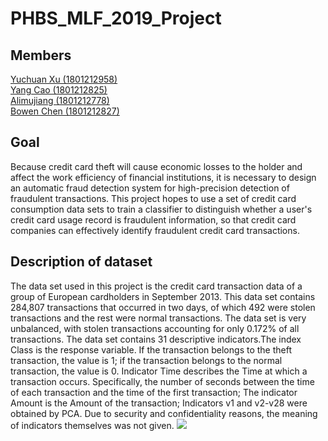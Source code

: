 # PHBS_MLF_2019_Project  
## Members 
[Yuchuan Xu (1801212958)](https://github.com/YuchuanXu-1801212958/YuchuanXu-1801212958-PHBS_MLF_2019)  
[Yang Cao (1801212825)](https://github.com/crobiny/MLF)  
[Alimujiang (1801212778)](https://github.com/Alimurestart/PHBS_MLF_2019)  
[Bowen Chen (1801212827)](https://github.com/npuchenbowen/PHBS_MLF_2019) 


## Goal
Because credit card theft will cause economic losses to the holder and affect the work efficiency of financial institutions, it is necessary to design an automatic fraud detection system for high-precision detection of fraudulent transactions. This project hopes to use a set of credit card consumption data sets to train a classifier to distinguish whether a user's credit card usage record is fraudulent information, so that credit card companies can effectively identify fraudulent credit card transactions.


## Description of dataset
The data set used in this project is the credit card transaction data of a group of European cardholders in September 2013. This data set contains 284,807 transactions that occurred in two days, of which 492 were stolen transactions and the rest were normal transactions. The data set is very unbalanced, with stolen transactions accounting for only 0.172% of all transactions. The data set contains 31 descriptive indicators.The index Class is the response variable. If the transaction belongs to the theft transaction, the value is 1; if the transaction belongs to the normal transaction, the value is 0. Indicator Time describes the Time at which a transaction occurs. Specifically, the number of seconds between the time of each transaction and the time of the first transaction; The indicator Amount is the Amount of the transaction; Indicators v1 and v2-v28 were obtained by PCA. Due to security and confidentiality reasons, the meaning of indicators themselves was not given.
![](data/description.png)
